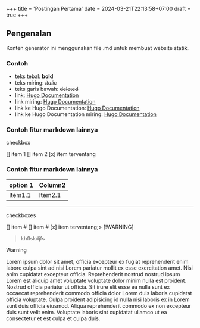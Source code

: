 +++
title = 'Postingan Pertama'
date = 2024-03-21T22:13:58+07:00
draft = true
+++

## Pengenalan

Konten generator ini menggunakan file .md untuk membuat website statik.

### Contoh

 - teks tebal: **bold**
 - teks miring: *italic*
 - teks garis bawah: ~~deleted~~
 - link: [Hugo Documentation](https://gohugo.io)
 - link miring: [Hugo Documentation](https://gohugo.io "Hugo Documentation")
 - link ke Hugo Documentation: [Hugo Documentation](https://gohugo.io)
 - link ke Hugo Documentation miring: [Hugo Documentation](https://gohugo.io "Hugo Documentation")

### Contoh fitur markdown lainnya

checkbox

 [] item 1
 [] item 2
 [x] item terventang

### Contoh fitur markdown lainnya

| option 1  | Column2   |
|---------- |---------- |
| Item1.1   | Item2.1   |


 --- 

checkboxes

 [] item # 
 [] item #
 [x] item terventang;> [!WARNING]
 > khflskdjfs


> [!WARNING]
> Lorem ipsum dolor sit amet, officia excepteur ex fugiat reprehenderit enim labore culpa sint ad nisi Lorem pariatur mollit ex esse exercitation amet. Nisi anim cupidatat excepteur officia. Reprehenderit nostrud nostrud ipsum Lorem est aliquip amet voluptate voluptate dolor minim nulla est proident. Nostrud officia pariatur ut officia. Sit irure elit esse ea nulla sunt ex occaecat reprehenderit commodo officia dolor Lorem duis laboris cupidatat officia voluptate. Culpa proident adipisicing id nulla nisi laboris ex in Lorem sunt duis officia eiusmod. Aliqua reprehenderit commodo ex non excepteur duis sunt velit enim. Voluptate laboris sint cupidatat ullamco ut ea consectetur et est culpa et culpa duis.
